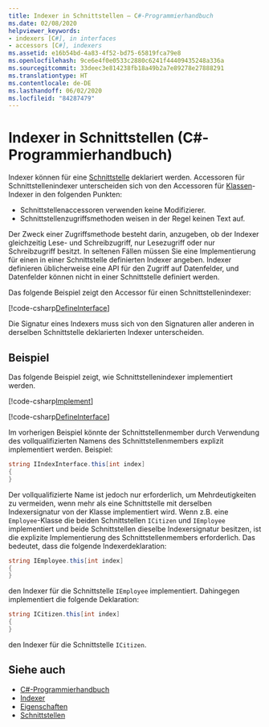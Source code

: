 ```yaml
---
title: Indexer in Schnittstellen – C#-Programmierhandbuch
ms.date: 02/08/2020
helpviewer_keywords:
- indexers [C#], in interfaces
- accessors [C#], indexers
ms.assetid: e16b54bd-4a83-4f52-bd75-65819fca79e8
ms.openlocfilehash: 9ce6e4f0e0533c2880c6241f44409435248a336a
ms.sourcegitcommit: 33deec3e814238fb18a49b2a7e89278e27888291
ms.translationtype: HT
ms.contentlocale: de-DE
ms.lasthandoff: 06/02/2020
ms.locfileid: "84287479"
---
```

# <a name="indexers-in-interfaces-c-programming-guide"></a>Indexer in Schnittstellen (C#-Programmierhandbuch)

Indexer können für eine [Schnittstelle](../../language-reference/keywords/interface.md) deklariert werden. Accessoren für Schnittstellenindexer unterscheiden sich von den Accessoren für [Klassen](../../language-reference/keywords/class.md)-Indexer in den folgenden Punkten:

- Schnittstellenaccessoren verwenden keine Modifizierer.
- Schnittstellenzugriffsmethoden weisen in der Regel keinen Text auf.

Der Zweck einer Zugriffsmethode besteht darin, anzugeben, ob der Indexer gleichzeitig Lese- und Schreibzugriff, nur Lesezugriff oder nur Schreibzugriff besitzt. In seltenen Fällen müssen Sie eine Implementierung für einen in einer Schnittstelle definierten Indexer angeben. Indexer definieren üblicherweise eine API für den Zugriff auf Datenfelder, und Datenfelder können nicht in einer Schnittstelle definiert werden.

Das folgende Beispiel zeigt den Accessor für einen Schnittstellenindexer:

[!code-csharp[DefineInterface](~/samples/snippets/csharp/interfaces/indexers.cs#DefineIndexer)]

Die Signatur eines Indexers muss sich von den Signaturen aller anderen in derselben Schnittstelle deklarierten Indexer unterscheiden.

## <a name="example"></a>Beispiel

Das folgende Beispiel zeigt, wie Schnittstellenindexer implementiert werden.

[!code-csharp[Implement](~/samples/snippets/csharp/interfaces/indexers.cs#ImplementInterface)]

[!code-csharp[DefineInterface](~/samples/snippets/csharp/interfaces/indexers.cs#ExampleCode)]

Im vorherigen Beispiel könnte der Schnittstellenmember durch Verwendung des vollqualifizierten Namens des Schnittstellenmembers explizit implementiert werden. Beispiel:

```csharp
string IIndexInterface.this[int index]
{
}
```

Der vollqualifizierte Name ist jedoch nur erforderlich, um Mehrdeutigkeiten zu vermeiden, wenn mehr als eine Schnittstelle mit derselben Indexersignatur von der Klasse implementiert wird. Wenn z.B. eine `Employee`-Klasse die beiden Schnittstellen `ICitizen` und `IEmployee` implementiert und beide Schnittstellen dieselbe Indexersignatur besitzen, ist die explizite Implementierung des Schnittstellenmembers erforderlich. Das bedeutet, dass die folgende Indexerdeklaration:

```csharp
string IEmployee.this[int index]
{
}
```

den Indexer für die Schnittstelle `IEmployee` implementiert. Dahingegen implementiert die folgende Deklaration:

```csharp
string ICitizen.this[int index]
{
}
```

den Indexer für die Schnittstelle `ICitizen`.

## <a name="see-also"></a>Siehe auch

- [C#-Programmierhandbuch](../index.md)
- [Indexer](./index.md)
- [Eigenschaften](../classes-and-structs/properties.md)
- [Schnittstellen](../interfaces/index.md)
